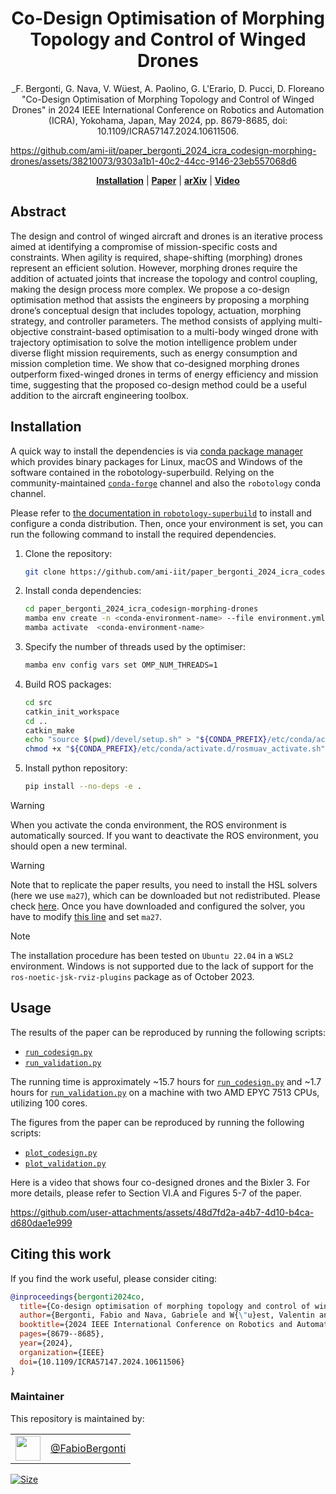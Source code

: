 <h1 align="center">
Co-Design Optimisation of Morphing Topology and Control of Winged Drones
</h1>


<div align="center">


_F. Bergonti, G. Nava, V. Wüest, A. Paolino, G. L'Erario, D. Pucci, D. Floreano "Co-Design Optimisation of Morphing Topology and Control of Winged Drones" in 
2024 IEEE International Conference on Robotics and Automation (ICRA), Yokohama, Japan, May 2024, pp. 8679-8685, doi: 10.1109/ICRA57147.2024.10611506.

</div>

<p align="center">

https://github.com/ami-iit/paper_bergonti_2024_icra_codesign-morphing-drones/assets/38210073/9303a1b1-40c2-44cc-9146-23eb557068d6

</p>

<div align="center">
  <a href="#installation"><b>Installation</b></a> |
  <a href="https://ieeexplore.ieee.org/abstract/document/10611506"><b>Paper</b></a> | 
  <a href="https://arxiv.org/abs/2309.13948"><b>arXiv</b></a> |
  <a href="https://youtu.be/uWYuQ8gT404"><b>Video</b></a>
</div>


## Abstract

The design and control of winged aircraft and drones is an iterative process aimed at identifying a compromise of mission-specific costs and constraints. When agility is required, shape-shifting (morphing) drones represent an efficient solution. However, morphing drones require the addition of actuated joints that increase the topology and control coupling, making the design process more complex. We propose a co-design optimisation method that assists the engineers by proposing a morphing drone’s conceptual design that includes topology, actuation, morphing strategy, and controller parameters. The method consists of applying multi-objective constraint-based optimisation to a multi-body winged drone with trajectory optimisation to solve the motion intelligence problem under diverse flight mission requirements, such as energy consumption and mission completion time. We show that co-designed morphing drones outperform fixed-winged drones in terms of energy efficiency and mission time, suggesting that the proposed co-design method could be a useful addition to the aircraft engineering toolbox.

## Installation

A quick way to install the dependencies is via [conda package manager](https://docs.conda.io) which provides binary packages for Linux, macOS and Windows of the software contained in the robotology-superbuild. Relying on the community-maintained [`conda-forge`](https://conda-forge.org/) channel and also the `robotology` conda channel.

Please refer to [the documentation in `robotology-superbuild`](https://github.com/robotology/robotology-superbuild/blob/master/doc/conda-forge.md) to install and configure a conda distribution. Then, once your environment is set, you can run the following command to install the required dependencies.

1. Clone the repository:
    ```sh
    git clone https://github.com/ami-iit/paper_bergonti_2024_icra_codesign-morphing-drones.git
    ```
2. Install conda dependencies:
    ```sh
    cd paper_bergonti_2024_icra_codesign-morphing-drones
    mamba env create -n <conda-environment-name> --file environment.yml
    mamba activate  <conda-environment-name>
    ```
3. Specify the number of threads used by the optimiser:
   ```sh
   mamba env config vars set OMP_NUM_THREADS=1
   ```
4. Build ROS packages:
    ```sh
    cd src
    catkin_init_workspace
    cd ..
    catkin_make
    echo "source $(pwd)/devel/setup.sh" > "${CONDA_PREFIX}/etc/conda/activate.d/rosmuav_activate.sh"
    chmod +x "${CONDA_PREFIX}/etc/conda/activate.d/rosmuav_activate.sh"
    ```
5. Install python repository:
    ```sh
    pip install --no-deps -e .
    ```

> [!WARNING]
> When you activate the conda environment, the ROS environment is automatically sourced. If you want to deactivate the ROS environment, you should open a new terminal.

> [!WARNING]
> Note that to replicate the paper results, you need to install the HSL solvers (here we use `ma27`), which can be downloaded but not redistributed. Please check [here](https://licences.stfc.ac.uk/product/coin-hsl). Once you have downloaded and configured the solver, you have to modify [this line](https://github.com/ami-iit/paper_bergonti_2024_icra_codesign-morphing-drones/blob/main/src/traj/trajectory.py#L51) and set `ma27`.

> [!NOTE]
> The installation procedure has been tested on `Ubuntu 22.04` in a `WSL2` environment. Windows is not supported due to the lack of support for the `ros-noetic-jsk-rviz-plugins` package as of October 2023.

## Usage

The results of the paper can be reproduced by running the following scripts:
- [`run_codesign.py`](src/run_codesign.py)
- [`run_validation.py`](src/run_validation.py)

The running time is approximately ~15.7 hours for [`run_codesign.py`](src/run_codesign.py) and ~1.7 hours for [`run_validation.py`](src/run_validation.py) on a machine with two AMD EPYC 7513 CPUs, utilizing 100 cores.

The figures from the paper can be reproduced by running the following scripts:
- [`plot_codesign.py`](src/plot_codesign.py)
- [`plot_validation.py`](src/plot_validation.py)

Here is a video that shows four co-designed drones and the Bixler 3. For more details, please refer to Section VI.A and Figures 5-7 of the paper.

https://github.com/user-attachments/assets/48d7fd2a-a4b7-4d10-b4ca-d680dae1e999

## Citing this work

If you find the work useful, please consider citing:

```bibtex
@inproceedings{bergonti2024co,
  title={Co-design optimisation of morphing topology and control of winged drones},
  author={Bergonti, Fabio and Nava, Gabriele and W{\"u}est, Valentin and Paolino, Antonello and L’Erario, Giuseppe and Pucci, Daniele and Floreano, Dario},
  booktitle={2024 IEEE International Conference on Robotics and Automation (ICRA)},
  pages={8679--8685},
  year={2024},
  organization={IEEE}
  doi={10.1109/ICRA57147.2024.10611506}
}
```

### Maintainer

This repository is maintained by:

| | |
|:---:|:---:|
| [<img src="https://github.com/FabioBergonti.png" width="40">](https://github.com/FabioBergonti) | [@FabioBergonti](https://github.com/FabioBergonti) |

<p align="left">
   <a href="https://github.com/ami-iit/paper_bergonti_2022_tro_kinematics-control-morphingcovers/blob/master/LICENSE"><img src="https://img.shields.io/github/license/ami-iit/paper_bergonti_2022_tro_kinematics-control-morphingcovers" alt="Size" class="center"/></a>
</p>
